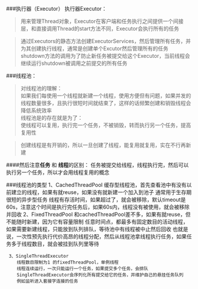 ###执行器（Executor）
执行器Executor：
>用来管理Thread对象，Executor在客户端和任务执行之间提供一个间接层，和直接调用Thread的start方法不同，Executor会执行所有的任务

>通过Executors的静态方法创建ExecutorServices，然后管理所有任务，并为其创建执行线程，通常是创建单个Excutor然后管理所有的任务 \
shutdown方法的调用为了防止新任务被提交给这个Executor，当前线程会继续运行shutdown被调用之前提交的所有任务

###线程池：
> 对线程池的理解：\
          如果我们每使用一个线程就新建一个线程，使用方便但有问题，如果并发的线程数量很多，且执行很短时间就结束了，这样的话频繁创建和销毁线程会降低系统效率 \
          线程池是的存在就是为了：\
                使线程可以复用，执行完一个任务，不被销毁，转而执行另一个任务，提高复用性

> 创建线程是有开销的，所以一旦创建了线程，能复用就复用，实在不行再新建

   
####然后注意**任务** 和 **线程**的区别：
        任务被提交给线程，线程执行完，然后可以执行另一个任务，所以才会用线程复用的概念


###线程池的类型
    1、CachedThreadPool
        缓存型线程池，首先查看池中有没有以前建立的线程，如果有就reuse，如果没有就新建一个加入到池子
        通常用于生存期很短的异步型任务
        线程有存活时间，如果超过了，就会被移除，默认timeout是60s，注意这个时间是执行完任务后，如果60s内，线程没有被使用，就会被移除并回收
    2、FixedThreadPool
        和cachedThreadPool差不多，如果有就reuse，但不能随时新建，因为它有容量限制
        任意时间点，都最多有固定数目的活动线程，如果需要新建线程，只能放到队列排队，等待池中有线程被中止然后回收
        也就是说，一次性预先执行代价高昂的线程分配，然后从线程池拿线程执行任务，如果任务多于线程数目，就会被挂到队列里等待

     3、SingleThreadExecutor
        线程数目限制为1 的fixedThreadPool，单例线程
        线程连续运行，一次只能运行一个任务，如果提交多个任务，会排队
        SingleThreadExecutor会序列化所有提交给它的任务，并维护自己的悬挂任务队列
        例如监听进入套接字连接的任务
